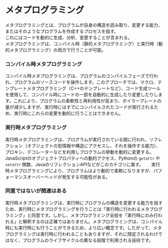 # メタプログラミング

メタプログラミングとは、プログラムが自身の構造を読み取り、変更する能力、またはそのようなプログラムを作成するプロセスを指す。  
これにはコードを動的に生成、分析、変更することが含まれる。  
メタプログラミングは、コンパイル時（静的メタプログラミング）と実行時（動的メタプログラミング）の両方で行うことが可能。

### コンパイル時メタプログラミング

コンパイル時メタプログラミングは、プログラムのコンパイルフェーズで行われ、プログラムのソースコードを操作します。このアプローチでは、マクロ、テンプレートメタプログラミング（C++のテンプレートなど）、コード生成ツールを使用して、コンパイル時にコードの一部を自動的に生成したり変更したりします。これにより、プログラムの柔軟性と再利用性が高まり、ボイラープレートの量が減少しますが、実行時にはすでにコンパイルされたコードが実行されるため、実行時にこれらの変更を動的に行うことはできません。

### 実行時メタプログラミング

実行時メタプログラミングは、プログラムが実行されている間に行われ、リフレクション（オブジェクトの型情報や構造にアクセスし、それを操作する能力）、プロキシ、デコレーターなどを利用しプログラムの挙動を動的に変更する。　　
JavaScriptのオブジェクトプロパティへの動的アクセス、Pythonの `getattr` や `setattr` 関数、JavaのリフレクションAPIなどがこのカテゴリに属す。　　
実行時メタプログラミングにより、プログラムはより動的で柔軟になりますが、パフォーマンスオーバーヘッドが発生する可能性がある。

### 同意ではないが関連はある

実行時メタプログラミングは、実行時にプログラムの構造を変更する能力を指すため、実行時にメタプログラミングを行うことは「実行時に行われるメタプログラミング」と同意です。しかし、メタプログラミング全般を「実行時にのみ行われる」と解釈するのは正確ではありません。メタプログラミングは、コンパイル時にも実行時にも行うことができるため、より広い概念です。したがって、メタプログラミングは実行時に行われることもありますが、それに限定されるわけではなく、プログラムのライフサイクルの異なる段階で利用される技術です。
